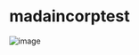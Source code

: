 # madaincorptest

![image](https://user-images.githubusercontent.com/71829355/107993722-c9460280-6fe3-11eb-9e2a-4c3f583958d0.png)
